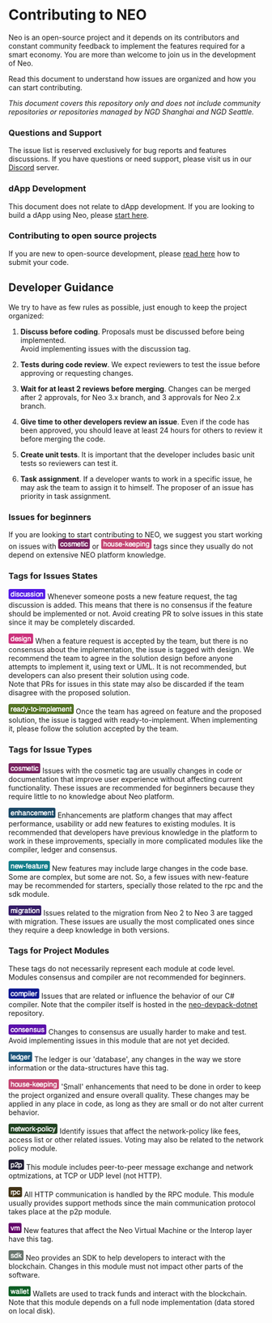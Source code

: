 
# Contributing to NEO
Neo is an open-source project and it depends on its contributors and constant community feedback to implement the features required for a smart economy. You are more than welcome to join us in the development of Neo.  

Read this document to understand how issues are organized and how you can start contributing.

*This document covers this repository only and does not include community repositories or repositories managed by NGD Shanghai and NGD Seattle.*

### Questions and Support
The issue list is reserved exclusively for bug reports and features discussions. If you have questions or need support, please visit us in our [Discord](https://discord.io/neo) server.  

### dApp Development
This document does not relate to dApp development. If you are looking to build a dApp using Neo, please [start here](https://neo.org/dev).

### Contributing to open source projects
If you are new to open-source development, please [read here](https://opensource.guide/how-to-contribute/#opening-a-pull-request) how to submit your code.

## Developer Guidance
We try to have as few rules as possible,  just enough to keep the project organized:


1.  **Discuss before coding**. Proposals must be discussed before being implemented.  
Avoid implementing issues with the discussion tag.
2. **Tests during code review**. We expect reviewers to test the issue before approving or requesting changes.

3. **Wait for at least 2 reviews before merging**. Changes can be merged after 2 approvals, for Neo 3.x branch, and 3 approvals for Neo 2.x branch.

3. **Give time to other developers review an issue**. Even if the code has been approved, you should leave at least 24 hours for others to review it before merging the code.

4. **Create unit tests**. It is important that the developer includes basic unit tests so reviewers can test it.

5. **Task assignment**. If a developer wants to work in a specific issue, he may ask the team to assign it to himself. The proposer of an issue has priority in task assignment.


### Issues for beginners
If you are looking to start contributing to NEO, we suggest you start working on issues with ![](./.github/images/cosmetic.png) or ![](./.github/images/house-keeping.png) tags since they usually do not depend on extensive NEO platform knowledge. 

### Tags for Issues States

![](./.github/images/discussion.png) Whenever someone posts a new feature request, the tag discussion is added. This means that there is no consensus if the feature should be implemented or not. Avoid creating PR to solve issues in this state since it may be completely discarded.

![](./.github/images/solution-design.png) When a feature request is accepted by the team, but there is no consensus about the implementation, the issue is tagged with design. We recommend the team to agree in the solution design before anyone attempts to implement it, using text or UML. It is not recommended, but developers can also present their solution using code.  
Note that PRs for issues in this state may also be discarded if the team disagree with the proposed solution.

![](./.github/images/ready-to-implement.png) Once the team has agreed on feature and the proposed solution, the issue is tagged with ready-to-implement. When implementing it, please follow the solution accepted by the team.

### Tags for Issue Types

![](./.github/images/cosmetic.png) Issues with the cosmetic tag are usually changes in code or documentation that improve user experience without affecting current functionality. These issues are recommended for beginners because they require little to no knowledge about Neo platform.

![](./.github/images/enhancement.png) Enhancements are platform changes that may affect performance, usability or add new features to existing modules. It is recommended that developers have previous knowledge in the platform to work in these improvements, specially in more complicated modules like the compiler, ledger and consensus.

![](./.github/images/new-feature.png) New features may include large changes in the code base. Some are complex, but some are not. So, a few issues with new-feature may be recommended for starters, specially those related to the rpc and the sdk module.

![](./.github/images/migration.png) Issues related to the migration from Neo 2 to Neo 3 are tagged with migration. These issues are usually the most complicated ones since they require a deep knowledge in both versions.

### Tags for Project Modules 
These tags do not necessarily represent each module at code level. Modules consensus and compiler are not recommended for beginners.

![](./.github/images/compiler.png) Issues that are related or influence the behavior of our C# compiler. Note that the compiler itself is hosted in the [neo-devpack-dotnet](https://github.com/neo-project/neo-devpack-dotnet) repository.

![](./.github/images/consensus.png) Changes to consensus are usually harder to make and test. Avoid implementing issues in this module that are not yet decided.

![](./.github/images/ledger.png) The ledger is our 'database', any changes in the way we store information or the data-structures have this tag.

![](./.github/images/house-keeping.png) 'Small' enhancements that need to be done in order to keep the project organized and ensure overall quality. These changes may be applied in any place in code, as long as they are small or do not alter current behavior.

![](./.github/images/network-policy.png) Identify issues that affect the network-policy like fees, access list or other related issues. Voting may also be related to the network policy module.

![](./.github/images/p2p.png) This module includes peer-to-peer message exchange and network optmizations, at TCP or UDP level (not HTTP).

![](./.github/images/rpc.png) All HTTP communication is handled by the RPC module. This module usually provides support methods since the main communication protocol takes place at the p2p module.

![](./.github/images/vm.png) New features that affect the Neo Virtual Machine or the Interop layer have this tag.

![](./.github/images/sdk.png) Neo provides an SDK to help developers to interact with the blockchain. Changes in this module must not impact other parts of the software. 

![](./.github/images/wallet.png) Wallets are used to track funds and interact with the blockchain. Note that this module depends on a full node implementation (data stored on local disk).




